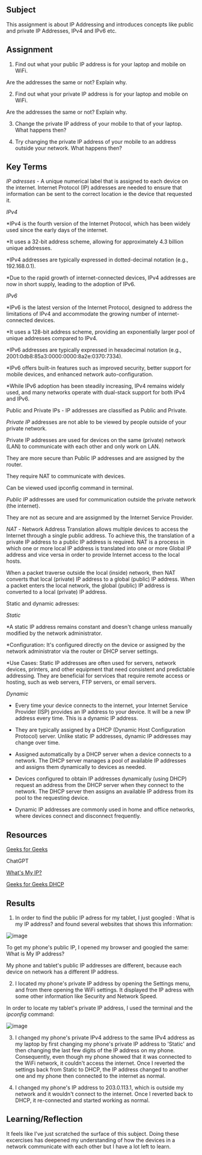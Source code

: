 ## Subject
This assignment is about IP Addressing and introduces concepts like public and private IP Addresses, IPv4 and IPv6 etc.


##  Assignment

1.  Find out what your public IP address is for your laptop and mobile on WiFi.


   Are the addresses the same or not? Explain why.


2.  Find out what your private IP address is for your laptop and mobile on WiFi.


   Are the addresses the same or not? Explain why.


3.  Change the private IP address of your mobile to that of your laptop. What happens then?


4.  Try changing the private IP address of your mobile to an address outside your network. What happens then?




## Key Terms

*IP adresses* - A unique numerical label that is assigned to each device on the internet.  Internet Protocol (IP) addresses are needed to ensure that information can be sent to the correct location ie the device that requested it.


*IPv4*

*IPv4 is the fourth version of the Internet Protocol, which has been widely used since the early days of the internet.

*It uses a 32-bit address scheme, allowing for approximately 4.3 billion unique addresses.

*IPv4 addresses are typically expressed in dotted-decimal notation (e.g., 192.168.0.1).

*Due to the rapid growth of internet-connected devices, IPv4 addresses are now in short supply, leading to the adoption of IPv6.

*IPv6*

*IPv6 is the latest version of the Internet Protocol, designed to address the limitations of IPv4 and accommodate the growing number of internet-connected devices.

*It uses a 128-bit address scheme, providing an exponentially larger pool of unique addresses compared to IPv4.

*IPv6 addresses are typically expressed in hexadecimal notation (e.g., 2001:0db8:85a3:0000:0000:8a2e:0370:7334).

*IPv6 offers built-in features such as improved security, better support for mobile devices, and enhanced network auto-configuration.

*While IPv6 adoption has been steadily increasing, IPv4 remains widely used, and many networks operate with dual-stack support for both IPv4 and IPv6.



Public and Private IPs - IP addresses are classified as Public and Private.  

*Private IP* addresses are not able to be viewed by people outside of your private network.  

Private IP addresses are used for devices on the same (private) network (LAN) to communicate with each other and only work on LAN.

They are more secure than Public IP addresses and are assigned by the router. 

They require NAT to communicate with devices.

Can be viewed used ipconfig command in terminal.

*Public IP* addresses are used for communication outside the private network (the internet).  

They are not as secure and are assignmed by the Internet Service Provider. 

*NAT* - Network Address Translation allows multiple devices to access the Internet through a single public address. To achieve this, the translation of a private IP address to a public IP address is required. NAT is a process in which one or more local IP address is translated into one or more Global IP address and vice versa in order to provide Internet access to the local hosts. 

When a packet traverse outside the local (inside) network, then NAT converts that local (private) IP address to a global (public) IP address. When a packet enters the local network, the global (public) IP address is converted to a local (private) IP address. 


Static and dynamic adresses:

*Static*

*A static IP address remains constant and doesn't change unless manually modified by the network administrator.

*Configuration: It's configured directly on the device or assigned by the network administrator via the router or DHCP server settings.

*Use Cases:  Static IP addresses are often used for servers, network devices, printers, and other equipment that need consistent and predictable addressing.
They are beneficial for services that require remote access or hosting, such as web servers, FTP servers, or email servers.

*Dynamic*  
* Every time your device connects to the internet, your Internet Service Provider (ISP) provides an IP address to your device.  It will be a new IP address every time.  This is a dynamic IP address. 

* They are typically assigned by a DHCP (Dynamic Host Configuration Protocol) server. Unlike static IP addresses, dynamic IP addresses may change over time.

* Assigned automatically by a DHCP server when a device connects to a network. The DHCP server manages a pool of available IP addresses and assigns them dynamically to devices as needed.

* Devices configured to obtain IP addresses dynamically (using DHCP) request an address from the DHCP server when they connect to the network. The DHCP server then assigns an available IP address from its pool to the requesting device.

*  Dynamic IP addresses are commonly used in home and office networks, where devices connect and disconnect frequently.


## Resources

[Geeks for Geeks](https://www.geeksforgeeks.org/difference-between-private-and-public-ip-addresses/)

ChatGPT

[What's My IP?](https://whatsmyip.com/)

[Geeks for Geeks DHCP](https://www.geeksforgeeks.org/dynamic-host-configuration-protocol-dhcp/?ref=header_search)


##  Results

1.   In order to find the public IP adress for my tablet, I just googled : What is my IP address? and found several websites that shows this information:
   

![image](https://github.com/techgrounds/cloud-assignments-E28MS/assets/151161141/4ef2b7c9-73cd-491a-a706-84886eb0c3f5)



To get my phone's public IP, I opened my browser and googled the same: What is My IP address?




My phone and tablet's public IP addresses are different, because each device on network has a different IP address.


2.  I located my phone's private IP address by opening the Settings menu, and from there opening the WiFi settings.  It displayed the IP adress with some other information like Security and Network Speed.

In order to locate my tablet's private IP address, I used the terminal and the *ipconfig* command:  


![image](https://github.com/techgrounds/cloud-assignments-E28MS/assets/151161141/135ebfcc-bb3d-4b77-b701-381fab4b27df)

3.  I changed my phone's private IPv4 address to the same IPv4 address as my laptop by first changing my phone's private IP address to 'Static' and then changing the last few digits of the IP address on my phone.  Consequently, even though my phone showed that it was connected to the WiFi network, it couldn't access the internet.  Once I reverted the settings back from Static to DHCP, the IP address changed to another one and my phone then connected to the internet as normal.

4.  I changed my phone's IP address to 203.0.113.1, which is outside my network and it wouldn't connect to the internet.  Once I reverted back to DHCP, it re-connected and started working as normal.
  

##  Learning/Reflection
It feels like I've just scratched the surface of this subject.  Doing these excercises has deepened my understanding of how the devices in a network communicate with each other but I have a lot left to learn.

